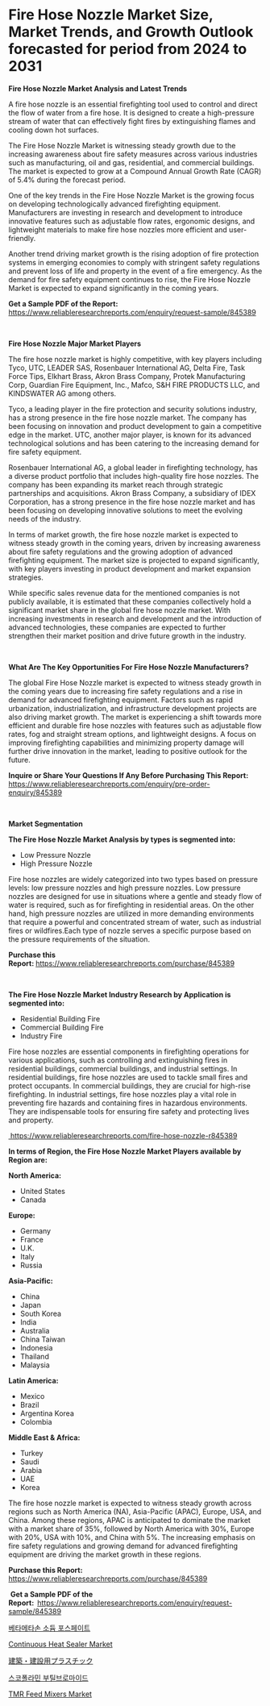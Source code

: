 <p><h1>Fire Hose Nozzle Market Size, Market Trends, and Growth Outlook forecasted for period from 2024 to 2031</h1></p><p><strong>Fire Hose Nozzle Market Analysis and Latest Trends</strong></p>
<p><p>A fire hose nozzle is an essential firefighting tool used to control and direct the flow of water from a fire hose. It is designed to create a high-pressure stream of water that can effectively fight fires by extinguishing flames and cooling down hot surfaces.</p><p>The Fire Hose Nozzle Market is witnessing steady growth due to the increasing awareness about fire safety measures across various industries such as manufacturing, oil and gas, residential, and commercial buildings. The market is expected to grow at a Compound Annual Growth Rate (CAGR) of 5.4% during the forecast period.</p><p>One of the key trends in the Fire Hose Nozzle Market is the growing focus on developing technologically advanced firefighting equipment. Manufacturers are investing in research and development to introduce innovative features such as adjustable flow rates, ergonomic designs, and lightweight materials to make fire hose nozzles more efficient and user-friendly.</p><p>Another trend driving market growth is the rising adoption of fire protection systems in emerging economies to comply with stringent safety regulations and prevent loss of life and property in the event of a fire emergency. As the demand for fire safety equipment continues to rise, the Fire Hose Nozzle Market is expected to expand significantly in the coming years.</p></p>
<p><strong>Get a Sample PDF of the Report:&nbsp;</strong> <a href="https://www.reliableresearchreports.com/enquiry/request-sample/845389">https://www.reliableresearchreports.com/enquiry/request-sample/845389</a></p>
<p>&nbsp;</p>
<p><strong>Fire Hose Nozzle Major Market Players</strong></p>
<p><p>The fire hose nozzle market is highly competitive, with key players including Tyco, UTC, LEADER SAS, Rosenbauer International AG, Delta Fire, Task Force Tips, Elkhart Brass, Akron Brass Company, Protek Manufacturing Corp, Guardian Fire Equipment, Inc., Mafco, S&H FIRE PRODUCTS LLC, and KINDSWATER AG among others.</p><p>Tyco, a leading player in the fire protection and security solutions industry, has a strong presence in the fire hose nozzle market. The company has been focusing on innovation and product development to gain a competitive edge in the market. UTC, another major player, is known for its advanced technological solutions and has been catering to the increasing demand for fire safety equipment. </p><p>Rosenbauer International AG, a global leader in firefighting technology, has a diverse product portfolio that includes high-quality fire hose nozzles. The company has been expanding its market reach through strategic partnerships and acquisitions. Akron Brass Company, a subsidiary of IDEX Corporation, has a strong presence in the fire hose nozzle market and has been focusing on developing innovative solutions to meet the evolving needs of the industry.</p><p>In terms of market growth, the fire hose nozzle market is expected to witness steady growth in the coming years, driven by increasing awareness about fire safety regulations and the growing adoption of advanced firefighting equipment. The market size is projected to expand significantly, with key players investing in product development and market expansion strategies.</p><p>While specific sales revenue data for the mentioned companies is not publicly available, it is estimated that these companies collectively hold a significant market share in the global fire hose nozzle market. With increasing investments in research and development and the introduction of advanced technologies, these companies are expected to further strengthen their market position and drive future growth in the industry.</p></p>
<p>&nbsp;</p>
<p><strong>What Are The Key Opportunities For Fire Hose Nozzle Manufacturers?</strong></p>
<p><p>The global Fire Hose Nozzle market is expected to witness steady growth in the coming years due to increasing fire safety regulations and a rise in demand for advanced firefighting equipment. Factors such as rapid urbanization, industrialization, and infrastructure development projects are also driving market growth. The market is experiencing a shift towards more efficient and durable fire hose nozzles with features such as adjustable flow rates, fog and straight stream options, and lightweight designs. A focus on improving firefighting capabilities and minimizing property damage will further drive innovation in the market, leading to positive outlook for the future.</p></p>
<p><strong>Inquire or Share Your Questions If Any Before Purchasing This Report:</strong> <a href="https://www.reliableresearchreports.com/enquiry/pre-order-enquiry/845389">https://www.reliableresearchreports.com/enquiry/pre-order-enquiry/845389</a></p>
<p>&nbsp;</p>
<p><strong>Market Segmentation</strong></p>
<p><strong>The Fire Hose Nozzle Market Analysis by types is segmented into:</strong></p>
<p><ul><li>Low Pressure Nozzle</li><li>High Pressure Nozzle</li></ul></p>
<p><p>Fire hose nozzles are widely categorized into two types based on pressure levels: low pressure nozzles and high pressure nozzles. Low pressure nozzles are designed for use in situations where a gentle and steady flow of water is required, such as for firefighting in residential areas. On the other hand, high pressure nozzles are utilized in more demanding environments that require a powerful and concentrated stream of water, such as industrial fires or wildfires.Each type of nozzle serves a specific purpose based on the pressure requirements of the situation.</p></p>
<p><strong>Purchase this Report:&nbsp;</strong><a href="https://www.reliableresearchreports.com/purchase/845389">https://www.reliableresearchreports.com/purchase/845389</a></p>
<p>&nbsp;</p>
<p><strong>The Fire Hose Nozzle Market Industry Research by Application is segmented into:</strong></p>
<p><ul><li>Residential Building Fire</li><li>Commercial Building Fire</li><li>Industry Fire</li></ul></p>
<p><p>Fire hose nozzles are essential components in firefighting operations for various applications, such as controlling and extinguishing fires in residential buildings, commercial buildings, and industrial settings. In residential buildings, fire hose nozzles are used to tackle small fires and protect occupants. In commercial buildings, they are crucial for high-rise firefighting. In industrial settings, fire hose nozzles play a vital role in preventing fire hazards and containing fires in hazardous environments. They are indispensable tools for ensuring fire safety and protecting lives and property.</p></p>
<p><a href="https://www.reliableresearchreports.com/fire-hose-nozzle-r845389">&nbsp;https://www.reliableresearchreports.com/fire-hose-nozzle-r845389</a></p>
<p><strong>In terms of Region, the Fire Hose Nozzle Market Players available by Region are:</strong></p>
<p>
    <p> <strong> North America: </strong>
        <ul>
            <li>United States</li>
            <li>Canada</li>
        </ul>
        </p> 
    <p> <strong> Europe: </strong>
        <ul>
            <li>Germany</li>
            <li>France</li>
            <li>U.K.</li>
            <li>Italy</li>
            <li>Russia</li>
        </ul>
        </p> 
    <p> <strong> Asia-Pacific: </strong>
        <ul>
            <li>China</li>
            <li>Japan</li>
            <li>South Korea</li>
            <li>India</li>
            <li>Australia</li>
            <li>China Taiwan</li>
            <li>Indonesia</li>
            <li>Thailand</li>
            <li>Malaysia</li>
        </ul>
        </p> 
    <p> <strong> Latin America: </strong>
        <ul>
            <li>Mexico</li>
            <li>Brazil</li>
            <li>Argentina Korea</li>
            <li>Colombia</li>
        </ul>
        </p> 
    <p> <strong> Middle East & Africa: </strong>
        <ul>
            <li>Turkey</li>
            <li>Saudi</li>
            <li>Arabia</li>
            <li>UAE</li>
            <li>Korea</li>
        </ul>
    </p>
    </p>
<p><p>The fire hose nozzle market is expected to witness steady growth across regions such as North America (NA), Asia-Pacific (APAC), Europe, USA, and China. Among these regions, APAC is anticipated to dominate the market with a market share of 35%, followed by North America with 30%, Europe with 20%, USA with 10%, and China with 5%. The increasing emphasis on fire safety regulations and growing demand for advanced firefighting equipment are driving the market growth in these regions.</p></p>
<p><strong>Purchase this Report: </strong><a href="https://www.reliableresearchreports.com/purchase/845389">https://www.reliableresearchreports.com/purchase/845389</a></p>
<p>&nbsp;<strong>Get a Sample PDF of the Report:&nbsp;&nbsp;</strong><a href="https://www.reliableresearchreports.com/enquiry/request-sample/845389">https://www.reliableresearchreports.com/enquiry/request-sample/845389</a></p>
<p><strong></strong></p>
<p><p><a href="https://github.com/fernandotryO5lson96765/Market-Research-Report-List-1/blob/main/549013126575.md">베타메타손 소듐 포스페이트</a></p><p><a href="https://github.com/dx0328/Market-Research-Report-List-2/blob/main/continuous-heat-sealer-market.md">Continuous Heat Sealer Market</a></p><p><a href="https://github.com/EmoryYundt1935/Market-Research-Report-List-1/blob/main/875743628924.md">建築・建設用プラスチック</a></p><p><a href="https://github.com/CliftonFisher9067/Market-Research-Report-List-1/blob/main/923183826574.md">스코폴라민 부틸브로마이드</a></p><p><a href="https://github.com/Glendatilghmankmgz0rbhwpy/Market-Research-Report-List-2/blob/main/tmr-feed-mixers-market.md">TMR Feed Mixers Market</a></p></p>